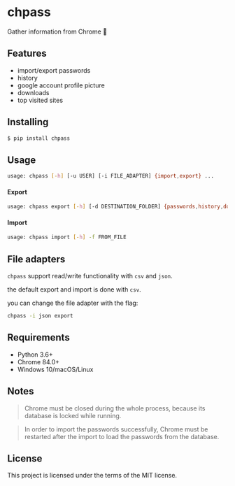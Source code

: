 # chpass
Gather information from Chrome 🔑

## Features
- import/export passwords
- history
- google account profile picture
- downloads
- top visited sites

## Installing
```bash
$ pip install chpass
```

## Usage
```bash
usage: chpass [-h] [-u USER] [-i FILE_ADAPTER] {import,export} ...
```
#### Export
```bash
usage: chpass export [-h] [-d DESTINATION_FOLDER] {passwords,history,downloads,top_sites,profile_pic} ...
```
#### Import
```bash
usage: chpass import [-h] -f FROM_FILE
```

## File adapters
`chpass` support read/write functionality with `csv` and `json`.

the default export and import is done with `csv`.

you can change the file adapter with the flag:
```bash
chpass -i json export
```

## Requirements
- Python 3.6+
- Chrome 84.0+
- Windows 10/macOS/Linux

## Notes
> Chrome must be closed during the whole process, because its database is locked while running.

> In order to import the passwords successfully, Chrome must be restarted after the import to load the passwords from the database.

## License
This project is licensed under the terms of the MIT license.
